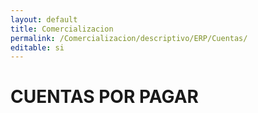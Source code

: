 ```yaml
---
layout: default
title: Comercializacion
permalink: /Comercializacion/descriptivo/ERP/Cuentas/
editable: si
---
```


# CUENTAS POR PAGAR
